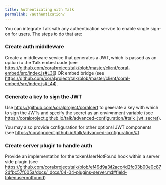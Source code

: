 ```yaml
---
title: Authenticating with Talk
permalink: /authentication/
---
```


You can integrate Talk with any authentication service to enable single sign-on for users. The steps to do that are:

### Create auth middleware
Create a middleware service that generates a JWT, which is passed as an option to the Talk embed code (see https://github.com/coralproject/talk/blob/master/client/coral-embed/src/index.js#L36) OR embed bridge (see https://github.com/coralproject/talk/blob/master/client/coral-embed/src/index.js#L44).

### Generate a key to sign the JWT
Use https://github.com/coralproject/coralcert to generate a key with which to sign the JWTs and specify the secret as an environment variable (see https://coralproject.github.io/talk/advanced-configuration/#talk_jwt_secret). 

You may also provide configuration for other optional JWT components (see https://coralproject.github.io/talk/advanced-configuration/#).

### Create server plugin to handle auth
Provide an implementation for the tokenUserNotFound hook within a server side plugin (see https://github.com/coralproject/talk/blob/ef49d9a3d2acc4d2fc03b00e0c872dfbc57f005a/docs/_docs/04-04-plugins-server.md#field-tokenusernotfound) 
